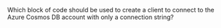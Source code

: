 Which block of code should be used to create a client to connect to the Azure Cosmos DB account with only a connection string?

